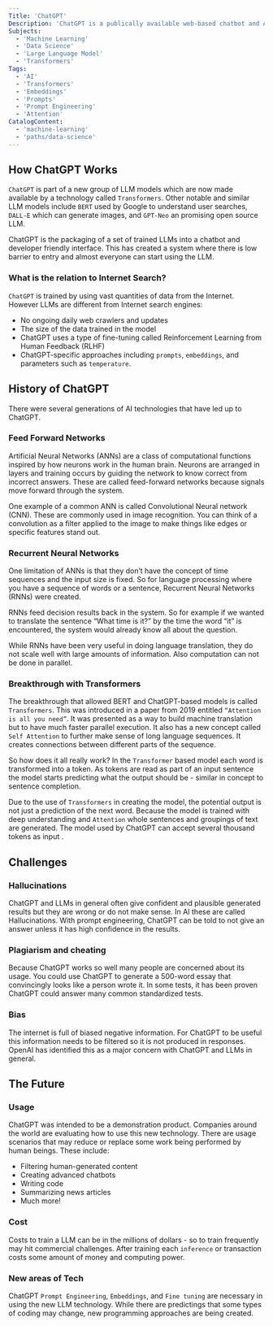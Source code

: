 ```yaml
---
Title: 'ChatGPT'
Description: 'ChatGPT is a publically available web-based chatbot and API interface created by OpenAI. It connects to a large language model (LLM) called GPT (Generative Pre-Trained Transformer). GPT includes some of the largest models ever created. After the model training, there is further fine-tuning to improve its generated responses.'
Subjects:
  - 'Machine Learning'
  - 'Data Science'
  - 'Large Language Model'
  - 'Transformers'
Tags:
  - 'AI'
  - 'Transformers'
  - 'Embeddings'
  - 'Prompts'
  - 'Prompt Engineering'
  - 'Attention'
CatalogContent:
  - 'machine-learning'
  - 'paths/data-science'
---
```


## How ChatGPT Works

`ChatGPT` is part of a new group of LLM models which are now made available by a technology called `Transformers`. Other notable and similar LLM models include `BERT` used by Google to understand user searches, `DALL-E` which can generate images, and `GPT-Neo` an promising open source LLM.

ChatGPT is the packaging of a set of trained LLMs into a chatbot and developer friendly interface. This has created a system where there is low barrier to entry and almost everyone can start using the LLM.

### What is the relation to Internet Search?

`ChatGPT` is trained by using vast quantities of data from the Internet. However LLMs are different from Internet search engines:

- No ongoing daily web crawlers and updates
- The size of the data trained in the model
- ChatGPT uses a type of fine-tuning called Reinforcement Learning from Human Feedback (RLHF)
- ChatGPT-specific approaches including `prompts`, `embeddings`, and parameters such as `temperature`.

## History of ChatGPT

There were several generations of AI technologies that have led up to ChatGPT.

### Feed Forward Networks

Artificial Neural Networks (ANNs) are a class of computational functions inspired by how neurons work in the human brain. Neurons are arranged in layers and training occurs by guiding the network to know correct from incorrect answers. These are called feed-forward networks because signals move forward through the system.

One example of a common ANN is called Convolutional Neural network (CNN). These are commonly used in image recognition. You can think of a convolution as a filter applied to the image to make things like edges or specific features stand out.

### Recurrent Neural Networks

One limitation of ANNs is that they don’t have the concept of time sequences and the input size is fixed. So for language processing where you have a sequence of words or a sentence, Recurrent Neural Networks (RNNs) were created.

RNNs feed decision results back in the system. So for example if we wanted to translate the sentence “What time is it?” by the time the word “it” is encountered, the system would already know all about the question.

While RNNs have been very useful in doing language translation, they do not scale well with large amounts of information. Also computation can not be done in parallel.

### Breakthrough with Transformers

The breakthrough that allowed BERT and ChatGPT-based models is called `Transformers`. This was introduced in a paper from 2019 entitled `“Attention is all you need”`. It was presented as a way to build machine translation but to have much faster parallel execution. It also has a new concept called `Self Attention` to further make sense of long language sequences. It creates connections between different parts of the sequence.

So how does it all really work? In the `Transformer` based model each word is transformed into a token. As tokens are read as part of an input sentence the model starts predicting what the output should be - similar in concept to sentence completion.

Due to the use of `Transformers` in creating the model, the potential output is not just a prediction of the next word. Because the model is trained with deep understanding and `Attention` whole sentences and groupings of text are generated. The model used by ChatGPT can accept several thousand tokens as input .

## Challenges

### Hallucinations

ChatGPT and LLMs in general often give confident and plausible generated results but they are wrong or do not make sense. In AI these are called Hallucinations. With prompt engineering, ChatGPT can be told to not give an answer unless it has high confidence in the results.

### Plagiarism and cheating

Because ChatGPT works so well many people are concerned about its usage. You could use ChatGPT to generate a 500-word essay that convincingly looks like a person wrote it. In some tests, it has been proven ChatGPT could answer many common standardized tests.

### Bias

The internet is full of biased negative information. For ChatGPT to be useful this information needs to be filtered so it is not produced in responses. OpenAI has identified this as a major concern with ChatGPT and LLMs in general.

## The Future

### Usage

ChatGPT was intended to be a demonstration product. Companies around the world are evaluating how to use this new technology. There are usage scenarios that may reduce or replace some work being performed by human beings. These include:

- Filtering human-generated content
- Creating advanced chatbots
- Writing code
- Summarizing news articles
- Much more!

### Cost

Costs to train a LLM can be in the millions of dollars - so to train frequently may hit commercial challenges. After training each `inference` or transaction costs some amount of money and computing power.

### New areas of Tech

ChatGPT `Prompt Engineering`, `Embeddings`, and `Fine tuning` are necessary in using the new LLM technology. While there are predictings that some types of coding may change, new programming approaches are being created.

